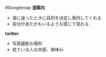 #Googlemap
**道案内**
* 道に迷ったときに目的を決定し案内してくれる
* 自分があたかもいるような感じで見れる

**twitter**
* 写真撮影の場所
* 見ている人の共感、興味:+1:
